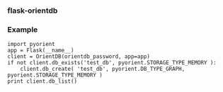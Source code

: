 <h3>flask-orientdb</h3>

### Example 
    import pyorient
    app = Flask(__name__) 
    client = OrientDB(orientdb_password, app=app)  
    if not client.db_exists('test_db', pyorient.STORAGE_TYPE_MEMORY ):
        client.db_create( 'test_db', pyorient.DB_TYPE_GRAPH, pyorient.STORAGE_TYPE_MEMORY )
    print client.db_list()  
 
